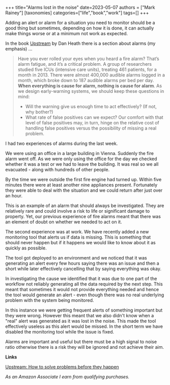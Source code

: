 +++
title="Alarms lost in the noise"
date=2023-05-07
authors = ["Mark Rainey"]
[taxonomies]
categories=["life","book","work"]
tags=[]
+++

Adding an alert or alarm for a situation you need to monitor should be a good thing but sometimes, depending on how it is done, it can actually make things worse or at a minimum not work as expected.

<!-- more -->

In the book [Upstream](https://amzn.to/3BVqRpj) by Dan Heath there is a section about alarms (my emphasis) ...

>Have you ever rolled your eyes when you heard a fire alarm? That’s alarm fatigue, and it’s a critical problem. A group of researchers studied five ICUs (intensive care units), treating 461 patients, for a month in 2013. There were almost 400,000 audible alarms logged in a month, which broke down to 187 audible alarms per bed per day. **When everything is cause for alarm, nothing is cause for alarm**. As we design early-warning systems, we should keep these questions in mind: 
>- Will the warning give us enough time to act effectively? (If not, why bother?) 
>- What rate of false positives can we expect? Our comfort with that level of false positives may, in turn, hinge on the relative cost of handling false positives versus the possibility of missing a real problem.

I had two experiences of alarms during the last week.

We were using an office in a large building in Vienna. Suddenly the fire alarm went off. As we were only using the office for the day we checked whether it was a test or we had to leave the building. It was real so we all evacuated - along with hundreds of other people. 

By the time we were outside the first fire engine had turned up. Within five minutes there were at least another nine appliances present. Fortunately they were able to deal with the situation and we could return after just over an hour. 

This is an example of an alarm that should always be investigated. They are relatively rare and could involve a risk to life or significant damage to property. Yet, our previous experience of fire alarms meant that there was an element of doubt on whether we needed to act on it.

The second experience was at work. We have recently added a new monitoring tool that alerts us if data is missing. This is something that should never happen but if it happens we would like to know about it as quickly as possible.

The tool got deployed to an environment and we noticed that it was generating an alert every few hours saying there was an issue and then a short while later effectively cancelling that by saying everything was okay.

In investigating the cause we identified that it was due to one part of the workflow not reliably generating all the data required by the next step. This meant that sometimes it would not provide everything needed and hence the tool would generate an alert - even though there was no real underlying problem with the system being monitored.

In this instance we were getting frequent alerts of something important but they were wrong. However this meant that we also didn't know when a "real" alert was generated as it was lost in the noise. This made the tool effectively useless as this alert would be missed. In the short term we have disabled the monitoring tool while the issue is fixed.

Alarms are important and useful but there must be a high signal to noise ratio otherwise there is a risk they will be ignored and not achieve their aim.

__Links__

[Upstream: How to solve problems before they happen](https://amzn.to/3BVqRpj)

*As an Amazon Associate I earn from qualifying purchases.*
